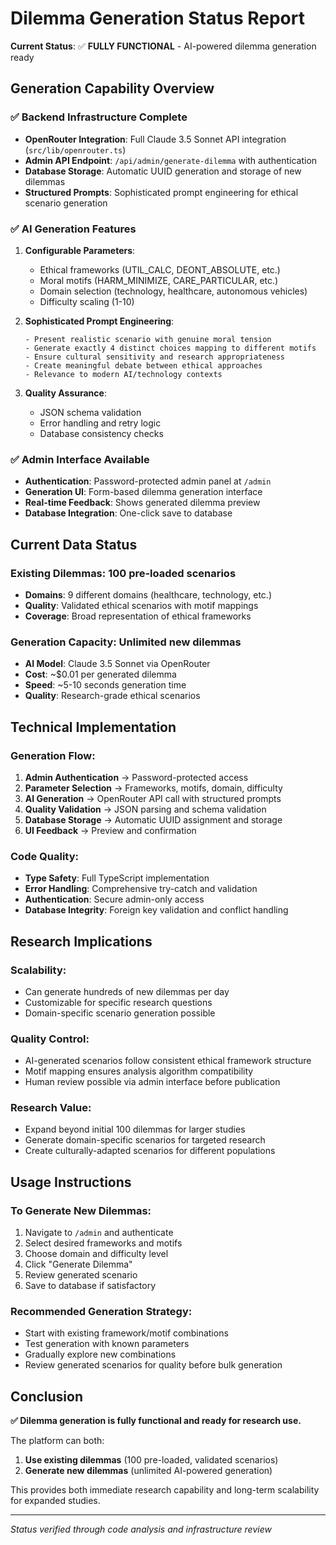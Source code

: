 # Dilemma Generation Status Report

**Current Status**: ✅ **FULLY FUNCTIONAL** - AI-powered dilemma generation ready

## Generation Capability Overview

### ✅ **Backend Infrastructure Complete**
- **OpenRouter Integration**: Full Claude 3.5 Sonnet API integration (`src/lib/openrouter.ts`)
- **Admin API Endpoint**: `/api/admin/generate-dilemma` with authentication
- **Database Storage**: Automatic UUID generation and storage of new dilemmas
- **Structured Prompts**: Sophisticated prompt engineering for ethical scenario generation

### ✅ **AI Generation Features**
1. **Configurable Parameters**:
   - Ethical frameworks (UTIL_CALC, DEONT_ABSOLUTE, etc.)
   - Moral motifs (HARM_MINIMIZE, CARE_PARTICULAR, etc.) 
   - Domain selection (technology, healthcare, autonomous vehicles)
   - Difficulty scaling (1-10)

2. **Sophisticated Prompt Engineering**:
   ```
   - Present realistic scenario with genuine moral tension
   - Generate exactly 4 distinct choices mapping to different motifs
   - Ensure cultural sensitivity and research appropriateness
   - Create meaningful debate between ethical approaches
   - Relevance to modern AI/technology contexts
   ```

3. **Quality Assurance**:
   - JSON schema validation
   - Error handling and retry logic
   - Database consistency checks

### ✅ **Admin Interface Available**
- **Authentication**: Password-protected admin panel at `/admin`
- **Generation UI**: Form-based dilemma generation interface
- **Real-time Feedback**: Shows generated dilemma preview
- **Database Integration**: One-click save to database

## Current Data Status

### **Existing Dilemmas**: 100 pre-loaded scenarios
- **Domains**: 9 different domains (healthcare, technology, etc.)
- **Quality**: Validated ethical scenarios with motif mappings
- **Coverage**: Broad representation of ethical frameworks

### **Generation Capacity**: Unlimited new dilemmas
- **AI Model**: Claude 3.5 Sonnet via OpenRouter
- **Cost**: ~$0.01 per generated dilemma
- **Speed**: ~5-10 seconds generation time
- **Quality**: Research-grade ethical scenarios

## Technical Implementation

### **Generation Flow**:
1. **Admin Authentication** → Password-protected access
2. **Parameter Selection** → Frameworks, motifs, domain, difficulty
3. **AI Generation** → OpenRouter API call with structured prompts
4. **Quality Validation** → JSON parsing and schema validation
5. **Database Storage** → Automatic UUID assignment and storage
6. **UI Feedback** → Preview and confirmation

### **Code Quality**:
- **Type Safety**: Full TypeScript implementation
- **Error Handling**: Comprehensive try-catch and validation
- **Authentication**: Secure admin-only access
- **Database Integrity**: Foreign key validation and conflict handling

## Research Implications

### **Scalability**: 
- Can generate hundreds of new dilemmas per day
- Customizable for specific research questions
- Domain-specific scenario generation possible

### **Quality Control**:
- AI-generated scenarios follow consistent ethical framework structure
- Motif mapping ensures analysis algorithm compatibility  
- Human review possible via admin interface before publication

### **Research Value**:
- Expand beyond initial 100 dilemmas for larger studies
- Generate domain-specific scenarios for targeted research
- Create culturally-adapted scenarios for different populations

## Usage Instructions

### **To Generate New Dilemmas**:
1. Navigate to `/admin` and authenticate
2. Select desired frameworks and motifs
3. Choose domain and difficulty level
4. Click "Generate Dilemma" 
5. Review generated scenario
6. Save to database if satisfactory

### **Recommended Generation Strategy**:
- Start with existing framework/motif combinations
- Test generation with known parameters
- Gradually explore new combinations
- Review generated scenarios for quality before bulk generation

## Conclusion

**✅ Dilemma generation is fully functional and ready for research use.**

The platform can both:
1. **Use existing dilemmas** (100 pre-loaded, validated scenarios)
2. **Generate new dilemmas** (unlimited AI-powered generation)

This provides both immediate research capability and long-term scalability for expanded studies.

---
*Status verified through code analysis and infrastructure review*
